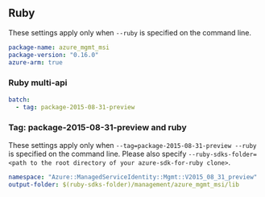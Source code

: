 ## Ruby

These settings apply only when `--ruby` is specified on the command line.

``` yaml
package-name: azure_mgmt_msi
package-version: "0.16.0"
azure-arm: true
```

### Ruby multi-api

``` yaml $(ruby) && $(multiapi)
batch:
  - tag: package-2015-08-31-preview
```

### Tag: package-2015-08-31-preview and ruby

These settings apply only when `--tag=package-2015-08-31-preview --ruby` is specified on the command line.
Please also specify `--ruby-sdks-folder=<path to the root directory of your azure-sdk-for-ruby clone>`.

``` yaml $(tag) == 'package-2015-08-31-preview' && $(ruby)
namespace: "Azure::ManagedServiceIdentity::Mgmt::V2015_08_31_preview"
output-folder: $(ruby-sdks-folder)/management/azure_mgmt_msi/lib
```
